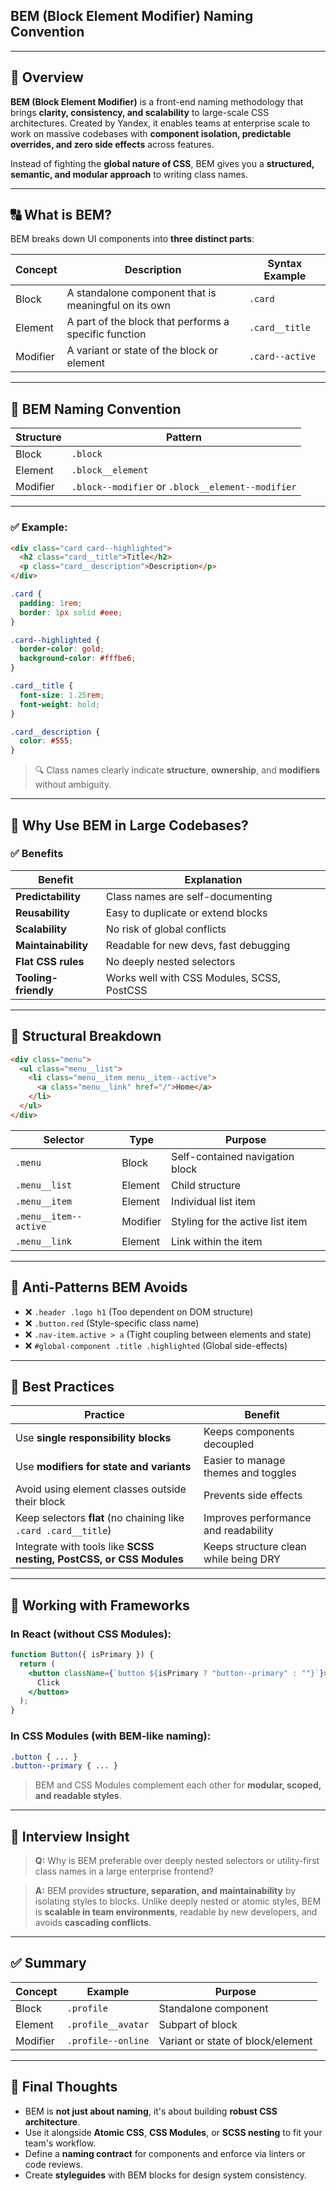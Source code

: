 
## **BEM (Block Element Modifier) Naming Convention**

---

## 🎯 Overview

**BEM (Block Element Modifier)** is a front-end naming methodology that brings **clarity, consistency, and scalability** to large-scale CSS architectures. Created by Yandex, it enables teams at enterprise scale to work on massive codebases with **component isolation, predictable overrides, and zero side effects** across features.

Instead of fighting the **global nature of CSS**, BEM gives you a **structured, semantic, and modular approach** to writing class names.

---

## 🔠 What is BEM?

BEM breaks down UI components into **three distinct parts**:

| Concept  | Description                                           | Syntax Example  |
| -------- | ----------------------------------------------------- | --------------- |
| Block    | A standalone component that is meaningful on its own  | `.card`         |
| Element  | A part of the block that performs a specific function | `.card__title`  |
| Modifier | A variant or state of the block or element            | `.card--active` |

---

## 📐 BEM Naming Convention

| Structure | Pattern                                           |
| --------- | ------------------------------------------------- |
| Block     | `.block`                                          |
| Element   | `.block__element`                                 |
| Modifier  | `.block--modifier` or `.block__element--modifier` |

---

### ✅ Example:

```html
<div class="card card--highlighted">
  <h2 class="card__title">Title</h2>
  <p class="card__description">Description</p>
</div>
```

```css
.card {
  padding: 1rem;
  border: 1px solid #eee;
}

.card--highlighted {
  border-color: gold;
  background-color: #fffbe6;
}

.card__title {
  font-size: 1.25rem;
  font-weight: bold;
}

.card__description {
  color: #555;
}
```

> 🔍 Class names clearly indicate **structure**, **ownership**, and **modifiers** without ambiguity.

---

## 🧠 Why Use BEM in Large Codebases?

### ✅ Benefits

| Benefit              | Explanation                                |
| -------------------- | ------------------------------------------ |
| **Predictability**   | Class names are self-documenting           |
| **Reusability**      | Easy to duplicate or extend blocks         |
| **Scalability**      | No risk of global conflicts                |
| **Maintainability**  | Readable for new devs, fast debugging      |
| **Flat CSS rules**   | No deeply nested selectors                 |
| **Tooling-friendly** | Works well with CSS Modules, SCSS, PostCSS |

---

## 🧱 Structural Breakdown

```html
<div class="menu">
  <ul class="menu__list">
    <li class="menu__item menu__item--active">
      <a class="menu__link" href="/">Home</a>
    </li>
  </ul>
</div>
```

| Selector              | Type     | Purpose                          |
| --------------------- | -------- | -------------------------------- |
| `.menu`               | Block    | Self-contained navigation block  |
| `.menu__list`         | Element  | Child structure                  |
| `.menu__item`         | Element  | Individual list item             |
| `.menu__item--active` | Modifier | Styling for the active list item |
| `.menu__link`         | Element  | Link within the item             |

---

## 🚫 Anti-Patterns BEM Avoids

* ❌ `.header .logo h1` (Too dependent on DOM structure)
* ❌ `.button.red` (Style-specific class name)
* ❌ `.nav-item.active > a` (Tight coupling between elements and state)
* ❌ `#global-component .title .highlighted` (Global side-effects)

---

## 🧠 Best Practices

| Practice                                                            | Benefit                               |
| ------------------------------------------------------------------- | ------------------------------------- |
| Use **single responsibility blocks**                                | Keeps components decoupled            |
| Use **modifiers for state and variants**                            | Easier to manage themes and toggles   |
| Avoid using element classes outside their block                     | Prevents side effects                 |
| Keep selectors **flat** (no chaining like `.card .card__title`)     | Improves performance and readability  |
| Integrate with tools like **SCSS nesting, PostCSS, or CSS Modules** | Keeps structure clean while being DRY |

---

## 🧩 Working with Frameworks

### In **React (without CSS Modules)**:

```jsx
function Button({ isPrimary }) {
  return (
    <button className={`button ${isPrimary ? "button--primary" : ""}`}>
      Click
    </button>
  );
}
```

### In **CSS Modules (with BEM-like naming)**:

```css
.button { ... }
.button--primary { ... }
```

> BEM and CSS Modules complement each other for **modular, scoped, and readable styles**.

---

## 🧪 Interview Insight

> **Q:** Why is BEM preferable over deeply nested selectors or utility-first class names in a large enterprise frontend?

> **A:** BEM provides **structure, separation, and maintainability** by isolating styles to blocks. Unlike deeply nested or atomic styles, BEM is **scalable in team environments**, readable by new developers, and avoids **cascading conflicts**.

---

## ✅ Summary

| Concept  | Example            | Purpose                           |
| -------- | ------------------ | --------------------------------- |
| Block    | `.profile`         | Standalone component              |
| Element  | `.profile__avatar` | Subpart of block                  |
| Modifier | `.profile--online` | Variant or state of block/element |

---

## 🧠 Final Thoughts

* BEM is **not just about naming**, it's about building **robust CSS architecture**.
* Use it alongside **Atomic CSS**, **CSS Modules**, or **SCSS nesting** to fit your team's workflow.
* Define a **naming contract** for components and enforce via linters or code reviews.
* Create **styleguides** with BEM blocks for design system consistency.

